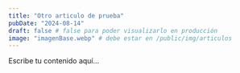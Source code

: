 ```yaml
---
title: "Otro articulo de prueba"
pubDate: "2024-08-14"
draft: false # false para poder visualizarlo en producción
image: "imagenBase.webp" # debe estar en /public/img/articulos
---
```


<!-- 
# Markdown soporta:
# - **negrita** y _cursiva._
# - listas
# - [hipervínculos](https://astro.build)
# - ¡y más! 
-->

Escribe tu contenido aquí...
